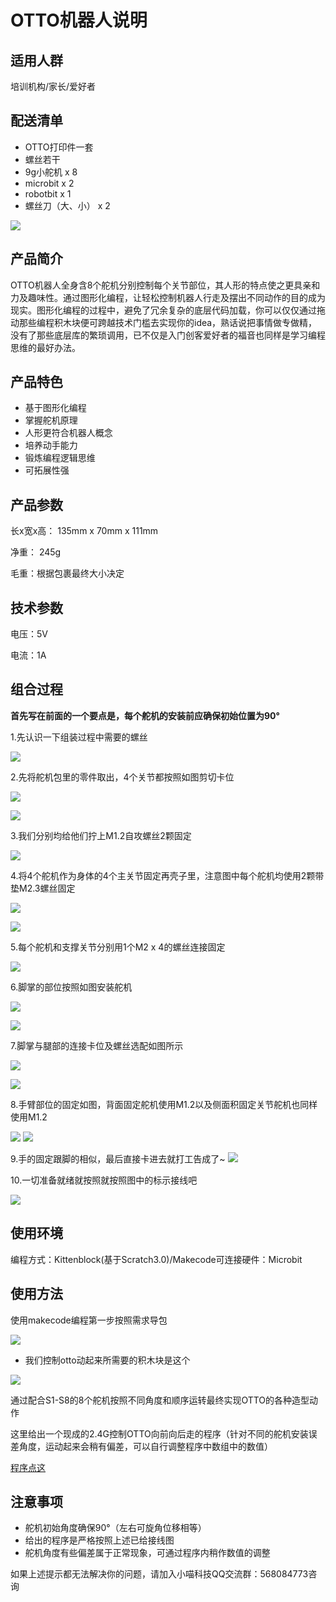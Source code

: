 # OTTO机器人说明

## 适用人群

培训机构/家长/爱好者


## 配送清单

- OTTO打印件一套
- 螺丝若干
- 9g小舵机 x 8
- microbit x 2
- robotbit x 1
- 螺丝刀（大、小） x 2
 
![](./otto/cailiao.png)

## 产品简介

OTTO机器人全身含8个舵机分别控制每个关节部位，其人形的特点使之更具亲和力及趣味性。通过图形化编程，让轻松控制机器人行走及摆出不同动作的目的成为现实。图形化编程的过程中，避免了冗余复杂的底层代码加载，你可以仅仅通过拖动那些编程积木块便可跨越技术门槛去实现你的idea，熟话说把事情做专做精，没有了那些底层库的繁琐调用，已不仅是入门创客爱好者的福音也同样是学习编程思维的最好办法。

## 产品特色

- 基于图形化编程
- 掌握舵机原理
- 人形更符合机器人概念
- 培养动手能力
- 锻炼编程逻辑思维
- 可拓展性强

## 产品参数

长x宽x高： 135mm x 70mm x 111mm

净重： 245g

毛重：根据包裹最终大小决定

## 技术参数

电压：5V

电流：1A


## 组合过程

__首先写在前面的一个要点是，每个舵机的安装前应确保初始位置为90°__

1.先认识一下组装过程中需要的螺丝

![](./otto/luosi.png)

2.先将舵机包里的零件取出，4个关节都按照如图剪切卡位

![](./otto/duojiguding_6.png)

![](./otto/duojizhuangpei.png)

3.我们分别均给他们拧上M1.2自攻螺丝2颗固定

![](./otto/duojiguding_1.png)

4.将4个舵机作为身体的4个主关节固定再壳子里，注意图中每个舵机均使用2颗带垫M2.3螺丝固定

![](./otto/duojiguding_4.png)

![](./otto/duojiguding_5.png)

5.每个舵机和支撑关节分别用1个M2 x 4的螺丝连接固定

![](./otto/duojiguding_2.png)

6.脚掌的部位按照如图安装舵机

![](./otto/duojichuanxian.png)

![](./otto/duojichuanxian_2.png)

7.脚掌与腿部的连接卡位及螺丝选配如图所示

![](./otto/jiaozhang.png)

![](./otto/zhengmian.png)

8.手臂部位的固定如图，背面固定舵机使用M1.2以及侧面积固定关节舵机也同样使用M1.2

![](./otto/duojiguding_3.png)
![](./otto/cemian.png)

9.手的固定跟脚的相似，最后直接卡进去就打工告成了~
![](./otto/zhengti_2.png)

10.一切准备就绪就按照就按照图中的标示接线吧

![](./otto/otto_jiexian.png)

## 使用环境

编程方式：Kittenblock(基于Scratch3.0)/Makecode可连接硬件：Microbit

## 使用方法

使用makecode编程第一步按照需求导包

![](./otto/daobao.png)

- 我们控制otto动起来所需要的积木块是这个

![](./otto/otto_biancheng1.png)

通过配合S1-S8的8个舵机按照不同角度和顺序运转最终实现OTTO的各种造型动作

这里给出一个现成的2.4G控制OTTO向前向后走的程序（针对不同的舵机安装误差角度，运动起来会稍有偏差，可以自行调整程序中数组中的数值）

[程序点这](http://kittenbot.cn/bbs/forum.php?mod=viewthread&tid=365)



## 注意事项

- 舵机初始角度确保90°（左右可旋角位移相等）
- 给出的程序是严格按照上述已给接线图
- 舵机角度有些偏差属于正常现象，可通过程序内稍作数值的调整

如果上述提示都无法解决你的问题，请加入小喵科技QQ交流群：568084773咨询


